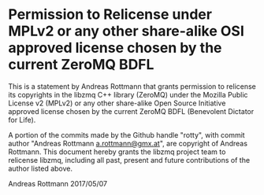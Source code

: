 # Permission to Relicense under MPLv2 or any other share-alike OSI approved license chosen by the current ZeroMQ BDFL

This is a statement by Andreas Rottmann that grants permission to
relicense its copyrights in the libzmq C++ library (ZeroMQ) under the
Mozilla Public License v2 (MPLv2) or any other share-alike Open Source
Initiative approved license chosen by the current ZeroMQ BDFL
(Benevolent Dictator for Life).

A portion of the commits made by the Github handle "rotty", with
commit author "Andreas Rottmann <a.rottmann@gmx.at>", are copyright of
Andreas Rottmann.  This document hereby grants the libzmq project team
to relicense libzmq, including all past, present and future
contributions of the author listed above.

Andreas Rottmann
2017/05/07
